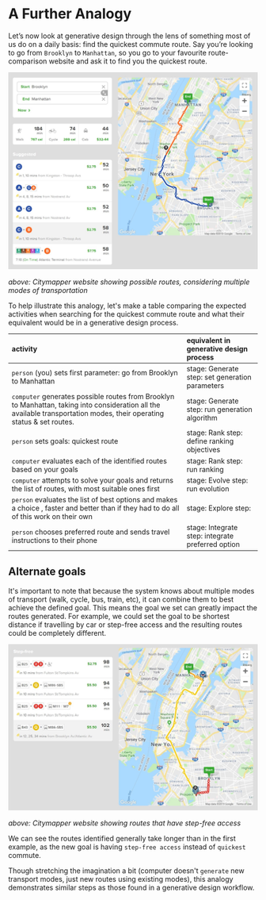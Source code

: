 # A Further Analogy

Let’s now look at generative design through the lens of something most of us do on a daily basis: find the quickest commute route. Say you’re looking to go from `Brooklyn` to `Manhattan`, so you go to your favourite route-comparison website and ask it to find you the quickest route.

![](../.gitbook/assets/citymapper-brooklyn-to-manhattan.jpg)

_above: Citymapper website showing possible routes, considering multiple modes of transportation_

To help illustrate this analogy, let's make a table comparing the expected activities when searching for the quickest commute route and what their equivalent would be in a generative design process.

| activity | equivalent in generative design process |
| :--- | :--- |
| `person` \(you\) sets first parameter: go from Brooklyn to Manhattan | stage: Generate  step: set generation parameters |
| `computer` generates possible routes from Brooklyn to Manhattan,  taking into consideration all the available transportation modes, their operating status & set routes. | stage: Generate  step: run generation algorithm |
| `person` sets goals: quickest route | stage: Rank  step: define ranking objectives |
| `computer` evaluates each of the identified routes based on your goals | stage: Rank  step: run ranking |
| `computer` attempts to solve your goals and returns the list of routes,  with most suitable ones first | stage: Evolve  step: run evolution |
| `person` evaluates the list of best options and makes a choice , faster and better than if they had to do all of this work on their own | stage: Explore  step: |
| `person` chooses preferred route and sends travel instructions to their phone | stage: Integrate   step: integrate preferred option |

## Alternate goals

It's important to note that because the system knows about multiple modes of transport \(walk, cycle, bus, train, etc\), it can combine them to best achieve the defined goal. This means the goal we set can greatly impact the routes generated. For example, we could set the goal to be shortest distance if travelling by car or step-free access and the resulting routes could be completely different.

![](../.gitbook/assets/citymapper-alternate-goals.jpg)

_above: Citymapper website showing routes that have step-free access_

We can see the routes identified generally take longer than in the first example, as the new goal is having `step-free access` instead of `quickest` commute.

Though stretching the imagination a bit \(computer doesn't `generate` new transport modes, just new routes using existing modes\), this analogy demonstrates similar steps as those found in a generative design workflow.

